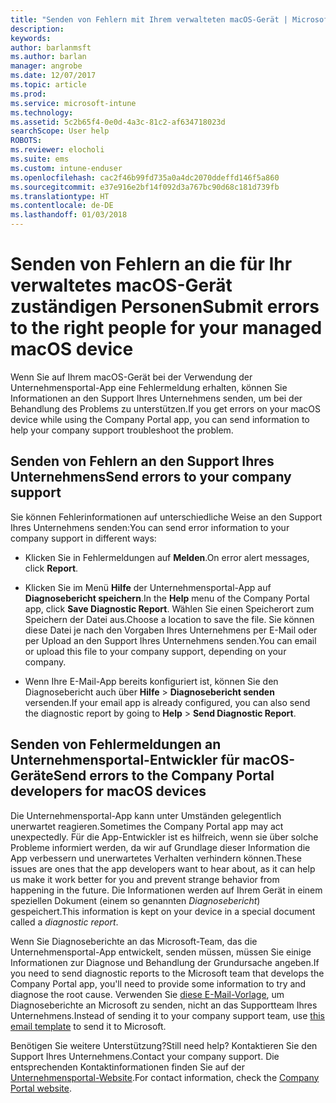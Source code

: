 ```yaml
---
title: "Senden von Fehlern mit Ihrem verwalteten macOS-Gerät | Microsoft-Dokumentation"
description: 
keywords: 
author: barlanmsft
ms.author: barlan
manager: angrobe
ms.date: 12/07/2017
ms.topic: article
ms.prod: 
ms.service: microsoft-intune
ms.technology: 
ms.assetid: 5c2b65f4-0e0d-4a3c-81c2-af634718023d
searchScope: User help
ROBOTS: 
ms.reviewer: elocholi
ms.suite: ems
ms.custom: intune-enduser
ms.openlocfilehash: cac2f46b99fd735a0a4dc2070ddeffd146f5a860
ms.sourcegitcommit: e37e916e2bf14f092d3a767bc90d68c181d739fb
ms.translationtype: HT
ms.contentlocale: de-DE
ms.lasthandoff: 01/03/2018
---
```

# <a name="submit-errors-to-the-right-people-for-your-managed-macos-device"></a><span data-ttu-id="4ae6f-102">Senden von Fehlern an die für Ihr verwaltetes macOS-Gerät zuständigen Personen</span><span class="sxs-lookup"><span data-stu-id="4ae6f-102">Submit errors to the right people for your managed macOS device</span></span>

<span data-ttu-id="4ae6f-103">Wenn Sie auf Ihrem macOS-Gerät bei der Verwendung der Unternehmensportal-App eine Fehlermeldung erhalten, können Sie Informationen an den Support Ihres Unternehmens senden, um bei der Behandlung des Problems zu unterstützen.</span><span class="sxs-lookup"><span data-stu-id="4ae6f-103">If you get errors on your macOS device while using the Company Portal app, you can send information to help your company support troubleshoot the problem.</span></span>

## <a name="send-errors-to-your-company-support"></a><span data-ttu-id="4ae6f-104">Senden von Fehlern an den Support Ihres Unternehmens</span><span class="sxs-lookup"><span data-stu-id="4ae6f-104">Send errors to your company support</span></span>

 <span data-ttu-id="4ae6f-105">Sie können Fehlerinformationen auf unterschiedliche Weise an den Support Ihres Unternehmens senden:</span><span class="sxs-lookup"><span data-stu-id="4ae6f-105">You can send error information to your company support in different ways:</span></span>

-   <span data-ttu-id="4ae6f-106">Klicken Sie in Fehlermeldungen auf **Melden**.</span><span class="sxs-lookup"><span data-stu-id="4ae6f-106">On error alert messages, click **Report**.</span></span>

-   <span data-ttu-id="4ae6f-107">Klicken Sie im Menü **Hilfe** der Unternehmensportal-App auf **Diagnosebericht speichern**.</span><span class="sxs-lookup"><span data-stu-id="4ae6f-107">In the **Help** menu of the Company Portal app, click **Save Diagnostic Report**.</span></span> <span data-ttu-id="4ae6f-108">Wählen Sie einen Speicherort zum Speichern der Datei aus.</span><span class="sxs-lookup"><span data-stu-id="4ae6f-108">Choose a location to save the file.</span></span> <span data-ttu-id="4ae6f-109">Sie können diese Datei je nach den Vorgaben Ihres Unternehmens per E-Mail oder per Upload an den Support Ihres Unternehmens senden.</span><span class="sxs-lookup"><span data-stu-id="4ae6f-109">You can email or upload this file to your company support, depending on your company.</span></span>

- <span data-ttu-id="4ae6f-110">Wenn Ihre E-Mail-App bereits konfiguriert ist, können Sie den Diagnosebericht auch über **Hilfe** > **Diagnosebericht senden** versenden.</span><span class="sxs-lookup"><span data-stu-id="4ae6f-110">If your email app is already configured, you can also send the diagnostic report by going to **Help** > **Send Diagnostic Report**.</span></span>

## <a name="send-errors-to-the-company-portal-developers-for-macos-devices"></a><span data-ttu-id="4ae6f-111">Senden von Fehlermeldungen an Unternehmensportal-Entwickler für macOS-Geräte</span><span class="sxs-lookup"><span data-stu-id="4ae6f-111">Send errors to the Company Portal developers for macOS devices</span></span>

<span data-ttu-id="4ae6f-112">Die Unternehmensportal-App kann unter Umständen gelegentlich unerwartet reagieren.</span><span class="sxs-lookup"><span data-stu-id="4ae6f-112">Sometimes the Company Portal app may act unexpectedly.</span></span> <span data-ttu-id="4ae6f-113">Für die App-Entwickler ist es hilfreich, wenn sie über solche Probleme informiert werden, da wir auf Grundlage dieser Information die App verbessern und unerwartetes Verhalten verhindern können.</span><span class="sxs-lookup"><span data-stu-id="4ae6f-113">These issues are ones that the app developers want to hear about, as it can help us make it work better for you and prevent strange behavior from happening in the future.</span></span> <span data-ttu-id="4ae6f-114">Die Informationen werden auf Ihrem Gerät in einem speziellen Dokument (einem so genannten _Diagnosebericht_) gespeichert.</span><span class="sxs-lookup"><span data-stu-id="4ae6f-114">This information is kept on your device in a special document called a _diagnostic report_.</span></span>

<span data-ttu-id="4ae6f-115">Wenn Sie Diagnoseberichte an das Microsoft-Team, das die Unternehmensportal-App entwickelt, senden müssen, müssen Sie einige Informationen zur Diagnose und Behandlung der Grundursache angeben.</span><span class="sxs-lookup"><span data-stu-id="4ae6f-115">If you need to send diagnostic reports to the Microsoft team that develops the Company Portal app, you'll need to provide some information to try and diagnose the root cause.</span></span> <span data-ttu-id="4ae6f-116">Verwenden Sie <a href="mailto:IntuneCPiOSfeedback@microsoft.com?subject=My Company Portal App Closed Unexpectedly&body=Press and hold, then paste your copied Company Portal app logs here.">diese E-Mail-Vorlage</a>, um Diagnoseberichte an Microsoft zu senden, nicht an das Supportteam Ihres Unternehmens.</span><span class="sxs-lookup"><span data-stu-id="4ae6f-116">Instead of sending it to your company support team, use <a href="mailto:IntuneCPiOSfeedback@microsoft.com?subject=My Company Portal App Closed Unexpectedly&body=Press and hold, then paste your copied Company Portal app logs here.">this email template</a> to send it to Microsoft.</span></span>

<span data-ttu-id="4ae6f-117">Benötigen Sie weitere Unterstützung?</span><span class="sxs-lookup"><span data-stu-id="4ae6f-117">Still need help?</span></span> <span data-ttu-id="4ae6f-118">Kontaktieren Sie den Support Ihres Unternehmens.</span><span class="sxs-lookup"><span data-stu-id="4ae6f-118">Contact your company support.</span></span> <span data-ttu-id="4ae6f-119">Die entsprechenden Kontaktinformationen finden Sie auf der [Unternehmensportal-Website](https://portal.manage.microsoft.com#HelpDeskDialog).</span><span class="sxs-lookup"><span data-stu-id="4ae6f-119">For contact information, check the [Company Portal website](https://portal.manage.microsoft.com#HelpDeskDialog).</span></span>

